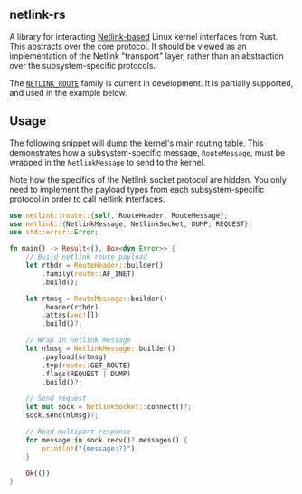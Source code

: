 ## netlink-rs

A library for interacting
[Netlink-based](https://man7.org/linux/man-pages/man7/netlink.7.html) Linux
kernel interfaces from Rust. This abstracts over the core protocol.  It should
be viewed as an implementation of the Netlink "transport" layer, rather than an
abstraction over the subsystem-specific protocols.

The [`NETLINK_ROUTE`](https://man7.org/linux/man-pages/man7/rtnetlink.7.html)
family is current in development. It is partially supported, and used in the
example below.

## Usage

The following snippet will dump the kernel's main routing table. This
demonstrates how a subsystem-specific message, `RouteMessage`, must be wrapped
in the `NetlinkMessage` to send to the kernel.

Note how the specifics of the Netlink socket protocol are hidden. You only need
to implement the payload types from each subsystem-specific protocol in order to
call netlink interfaces.

```rust
use netlink::route::{self, RouteHeader, RouteMessage};
use netlink::{NetlinkMessage, NetlinkSocket, DUMP, REQUEST};
use std::error::Error;

fn main() -> Result<(), Box<dyn Error>> {
    // Build netlink route payload
    let rthdr = RouteHeader::builder()
        .family(route::AF_INET)
        .build();

    let rtmsg = RouteMessage::builder()
        .header(rthdr)
        .attrs(vec![])
        .build()?;

    // Wrap in netlink message
    let nlmsg = NetlinkMessage::builder()
        .payload(&rtmsg)
        .typ(route::GET_ROUTE)
        .flags(REQUEST | DUMP)
        .build()?;

    // Send request
    let mut sock = NetlinkSocket::connect()?;
    sock.send(nlmsg)?;

    // Read multipart response
    for message in sock.recv()?.messages() {
        println!("{message:?}");
    }

    Ok(())
}
```
